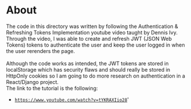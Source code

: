 # About

The code in this directory was written by following the Authentication & Refreshing Tokens Implementation youtube video taught by Dennis Ivy.
Through the video, I was able to create and refresh JWT (JSON Web Tokens) tokens to authenticate the user and keep the user logged in when the user rerenders the page.<br><br>
Although the code works as intended, the JWT tokens are stored in localStorage which has security flaws and should really be stored in HttpOnly cookies so I am going to do more research on
authentication in a React/Django project.<br>
The link to the tutorial is the following:
 - [`https://www.youtube.com/watch?v=tYKRAXIio28`](https://www.youtube.com/watch?v=tYKRAXIio28)'
